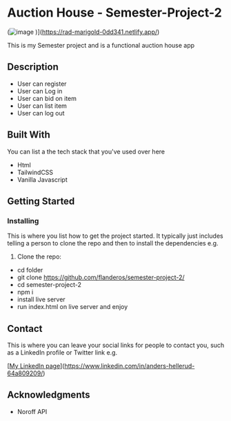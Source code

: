 # Auction House - Semester-Project-2 

(![image](https://github.com/user-attachments/assets/6f608c80-d9ac-4e93-be61-e43a1b44c3ff)
)](https://rad-marigold-0dd341.netlify.app/)

This is my Semester project and is a functional auction house app

## Description

- User can register
- User can Log in
- User can bid on item
- User can list item
- User can log out

## Built With

You can list a the tech stack that you've used over here

- Html
- TailwindCSS
- Vanilla Javascript

## Getting Started

### Installing

This is where you list how to get the project started. It typically just includes telling a person to clone the repo and then to install the dependencies e.g.

1. Clone the repo:

- cd folder
- git clone https://github.com/flanderos/semester-project-2/
- cd semester-project-2
- npm i
- install live server
- run index.html on live server and enjoy

## Contact

This is where you can leave your social links for people to contact you, such as a LinkedIn profile or Twitter link e.g.

[[My LinkedIn page](www.linkedin.com)](https://www.linkedin.com/in/anders-hellerud-64a809209/)


## Acknowledgments

- Noroff API
